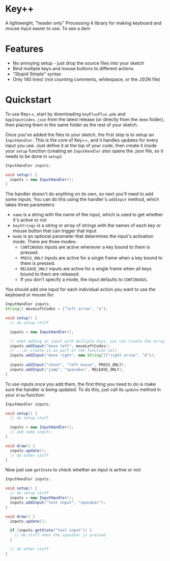 # Key++
A lightweight, "header only" Processing 4 library for making keyboard and mouse input easier to use. To see a dem

# Features
- No annoying setup - just drop the source files into your sketch
- Bind multiple keys and mouse buttons to different actions
- "Stupid Simple" syntax
- Only 140 lines! (not counting comments, whitespace, or the JSON file)

# Quickstart
To use Key++, start by downloading `keyPlusPlus.pde` and `kppInputCodes.json` from the latest release (or directly from the `demo` folder), then placing them in the same folder as the rest of your sketch.

Once you've added the files to your sketch, the first step is to setup an `InputHandler`. This is the core of Key++, and it handles updates for every input you use. Just define it at the top of your code, then create it inside your `setup` function (creating an `InputHandler` also opens the .json file, so it needs to be done in `setup`):
```java
InputHandler inputs;

void setup() {
  inputs = new InputHandler();
}
```

The handler doesn't do anything on its own, so next you'll need to add some inputs. You can do this using the handler's `addInput` method, which takes three parameters:
- `name` is a string with the name of the input, which is used to get whether it's active or not
- `keyStrings` is a string or array of strings with the names of each key or mouse button that can trigger that input
- `mode` is an optional parameter that determines the input's activation mode. There are three modes:
  - `CONTINUOUS` inputs are active whenever a key bound to them is pressed.
  - `PRESS_ONLY` inputs are active for a single frame when a key bound to them is pressed.
  - `RELEASE_ONLY` inputs are active for a single frame when all keys bound to them are released.
  - If you don't specify a mode, the input defaults to `CONTINUOUS`.

You should add one input for each individual action you want to use the keyboard or mouse for:
```java
InputHandler inputs;
String[] moveLeftCodes = {"left arrow", "a"};

void setup() {
  // do setup stuff

  inputs = new InputHandler();

  // when adding an input with multiple keys, you can create the array in a separate variable...
  inputs.addInput("move left", moveLeftCodes);
  // ...or create it as part of the function call
  inputs.addInput("move right", new String[]{"right arrow", "d"});
  
  inputs.addInput("shoot", "left mouse", PRESS_ONLY);
  inputs.addInput("jump", "spacebar", RELEASE_ONLY);
}
```

To use inputs once you add them, the first thing you need to do is make sure the handler is being updated. To do this, just call its `update` method in your `draw` function:
```java
InputHandler inputs;

void setup() {
  // do setup stuff

  inputs = new InputHandler();
  // add some inputs
}

void draw() {
  inputs.update();
  // do other stuff
}
```

Now just use `getState` to check whether an input is active or not:
```java
InputHandler inputs;

void setup() {
  // do setup stuff
  inputs = new InputHandler();
  inputs.addInput("test input", "spacebar");
}

void draw() {
  inputs.update();

  if (inputs.getState("test input")) {
    // do stuff when the spacebar is pressed
  }

  // do other stuff
}
```